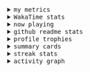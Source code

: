 <details>
  <summary>
    <samp>my metrics</samp>
  </summary>
  <br>

  ![🐳](https://github.com/kkhys/kkhys/blob/main/github-metrics.svg)
</details>

<details>
  <summary>
    <samp>WakaTime stats</samp>
  </summary>
  <br>

<!--START_SECTION:waka-->
![Code Time](http://img.shields.io/badge/Code%20Time-7%2C538%20hrs%2039%20mins-blue)

**🐱 My GitHub Data** 

> 📦 6.0 MB Used in GitHub's Storage 
 > 
> 🏆 2,674 Contributions in the Year 2025
 > 
> 💼 Opted to Hire
 > 
> 📜 19 Public Repositories 
 > 
> 🔑 26 Private Repositories 
 > 
**I'm an Early 🐤** 

```text
🌞 Morning                9302 commits        ███████░░░░░░░░░░░░░░░░░░   27.09 % 
🌆 Daytime                8877 commits        ██████░░░░░░░░░░░░░░░░░░░   25.85 % 
🌃 Evening                13737 commits       ██████████░░░░░░░░░░░░░░░   40.00 % 
🌙 Night                  2427 commits        ██░░░░░░░░░░░░░░░░░░░░░░░   07.07 % 
```
📅 **I'm Most Productive on Sunday** 

```text
Monday                   4385 commits        ███░░░░░░░░░░░░░░░░░░░░░░   12.77 % 
Tuesday                  4897 commits        ████░░░░░░░░░░░░░░░░░░░░░   14.26 % 
Wednesday                4792 commits        ███░░░░░░░░░░░░░░░░░░░░░░   13.95 % 
Thursday                 4911 commits        ████░░░░░░░░░░░░░░░░░░░░░   14.30 % 
Friday                   4851 commits        ████░░░░░░░░░░░░░░░░░░░░░   14.13 % 
Saturday                 4731 commits        ███░░░░░░░░░░░░░░░░░░░░░░   13.78 % 
Sunday                   5776 commits        ████░░░░░░░░░░░░░░░░░░░░░   16.82 % 
```


📊 **This Week I Spent My Time On** 

```text
🕑︎ Time Zone: Asia/Tokyo

💬 Programming Languages: 
Other                    30 hrs 53 mins      █████████████████░░░░░░░░   67.54 % 
TypeScript               9 hrs 23 mins       █████░░░░░░░░░░░░░░░░░░░░   20.53 % 
MDX                      2 hrs 27 mins       █░░░░░░░░░░░░░░░░░░░░░░░░   05.37 % 
Markdown                 1 hr 5 mins         █░░░░░░░░░░░░░░░░░░░░░░░░   02.39 % 
JSON                     40 mins             ░░░░░░░░░░░░░░░░░░░░░░░░░   01.49 % 

🔥 Editors: 
Chrome                   38 hrs 45 mins      █████████████████████░░░░   84.75 % 
WebStorm                 6 hrs 44 mins       ████░░░░░░░░░░░░░░░░░░░░░   14.73 % 
RustRover                12 mins             ░░░░░░░░░░░░░░░░░░░░░░░░░   00.46 % 
IntelliJ IDEA            1 min               ░░░░░░░░░░░░░░░░░░░░░░░░░   00.06 % 

💻 Operating System: 
Mac                      45 hrs 44 mins      █████████████████████████   100.00 % 
```


 Last Updated on 2025/09/22 18:49:03 UTC
<!--END_SECTION:waka-->
</details>

<details>
  <summary>
    <samp>now playing</samp>
  </summary>
  <br>

  [![🐟](https://spotify-github-profile.kittinanx.com/api/view?uid=31bo5yuxjgmecenqavrcmndnpt2m&cover_image=true&theme=default&show_offline=true&background_color=121212&interchange=false&bar_color_cover=false&bar_color=58c454)](https://github.com/kittinan/spotify-github-profile)
</details>

<details>
  <summary>
    <samp>github readme stats</samp>
  </summary>
  <br>

  <div> 
    <img alt="🐠" src="https://github-readme-stats.vercel.app/api?username=kkhys&count_private=true&show_icons=true&theme=dark&include_all_commits=true" />
    <img alt="🐟" src="https://github-readme-stats.vercel.app/api/top-langs/?username=kkhys&layout=compact&theme=dark&langs_count=10&hide=HTML,CSS,SCSS" />
  </div>
</details>

<details>
  <summary>
    <samp>profile trophies</samp>
  </summary>
  <br>

  [![🐬](https://github-profile-trophy.vercel.app/?username=kkhys&rank=SECRET,SSS,SS,S,AAA,AA,A&theme=darkhub&row=1&margin-w=10&no-bg=true)](https://github.com/ryo-ma/github-profile-trophy)
</details>

<details>
  <summary>
    <samp>summary cards</samp>
  </summary>
  <br>

  [![🐋](https://github-profile-summary-cards.vercel.app/api/cards/profile-details?username=kkhys&theme=github_dark)](https://github.com/vn7n24fzkq/github-profile-summary-cards)
  [![🦑](https://github-profile-summary-cards.vercel.app/api/cards/repos-per-language?username=kkhys&theme=github_dark)](https://github.com/vn7n24fzkq/github-profile-summary-cards)
  [![🦭](https://github-profile-summary-cards.vercel.app/api/cards/most-commit-language?username=kkhys&theme=github_dark)](https://github.com/vn7n24fzkq/github-profile-summary-cards)
  [![🦀](https://github-profile-summary-cards.vercel.app/api/cards/stats?username=kkhys&theme=github_dark)](https://github.com/vn7n24fzkq/github-profile-summary-cards)
  [![🦈](https://github-profile-summary-cards.vercel.app/api/cards/productive-time?username=kkhys&theme=github_dark)](https://github.com/vn7n24fzkq/github-profile-summary-cards)
</details>

<details>
  <summary>
    <samp>streak stats</samp>
  </summary>
  <br>

  [![🐠](https://github-readme-streak-stats.herokuapp.com?user=kkhys&theme=dark)](https://github.com/DenverCoder1/github-readme-streak-stats)
</details>

<details>
  <summary>
    <samp>activity graph</samp>
  </summary>
  <br>

  [![🐡](https://github-readme-activity-graph.vercel.app/graph?username=kkhys&theme=xcode)](https://github.com/ashutosh00710/github-readme-activity-graph)
</details>
